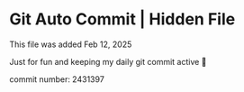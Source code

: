 # Git Auto Commit | Hidden File

This file was added Feb 12, 2025

Just for fun and keeping my daily git commit active 🤪

commit number: 2431397
